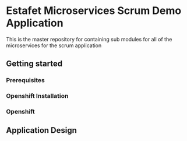 # Estafet Microservices Scrum Demo Application
This is the master repository for containing sub modules for all of the microservices for the scrum application

## Getting started


### Prerequisites

### Openshift Installation


### Openshift


## Application Design









